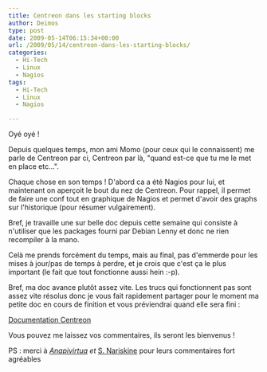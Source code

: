 ```yaml
---
title: Centreon dans les starting blocks
author: Deimos
type: post
date: 2009-05-14T06:15:34+00:00
url: /2009/05/14/centreon-dans-les-starting-blocks/
categories:
  - Hi-Tech
  - Linux
  - Nagios
tags:
  - Hi-Tech
  - Linux
  - Nagios

---
```


Oyé oyé !

Depuis quelques temps, mon ami Momo (pour ceux qui le connaissent) me parle de Centreon par ci, Centreon par là, "quand est-ce que tu me le met en place etc...".

Chaque chose en son temps ! D'abord ca a été Nagios pour lui, et maintenant on aperçoit le bout du nez de Centreon. Pour rappel, il permet de faire une conf tout en graphique de Nagios et permet d'avoir des graphs sur l'historique (pour résumer vulgairement).

Bref, je travaille une sur belle doc depuis cette semaine qui consiste à n'utiliser que les packages fourni par Debian Lenny et donc ne rien recompiler à la mano.

Celà me prends forcément du temps, mais au final, pas d'emmerde pour les mises à jour/pas de temps à perdre, et je crois que c'est ça le plus important (le fait que tout fonctionne aussi hein :-p).

Bref, ma doc avance plutôt assez vite. Les trucs qui fonctionnent pas sont assez vite résolus donc je vous fait rapidement partager pour le moment ma petite doc en cours de finition et vous préviendrai quand elle sera fini :

[Documentation Centreon][1]

Vous pouvez me laissez vos commentaires, ils seront les bienvenus !

PS : merci à <cite class="fn">[Anapivirtua](http://blog.deimos.fr/?p=292#comments) et </cite><cite class="fn"></cite>[S. Nariskine](http://blog.deimos.fr/?p=290#comments) pour leurs commentaires fort agréables

 [1]: http://wiki.deimos.fr/Installation_et_configuration_d%27un_serveur_Centreon
